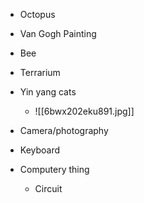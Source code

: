 - Octopus
- Van Gogh Painting
- Bee
- Terrarium
- Yin yang cats
	- ![[6bwx202eku891.jpg]]

- Camera/photography
- Keyboard
- Computery thing
	- Circuit
